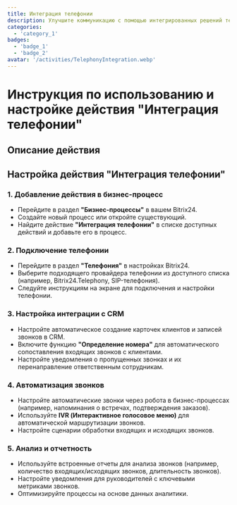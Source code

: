 ```yaml
---
title: Интеграция телефонии
description: Улучшите коммуникацию с помощью интегрированных решений телефонии.
categories: 
  - 'category_1'
badges:
  - 'badge_1'
  - 'badge_2'
avatar: '/activities/TelephonyIntegration.webp'
---
```


# Инструкция по использованию и настройке действия "Интеграция телефонии"

## Описание действия

## **Настройка действия "Интеграция телефонии"**

### 1. Добавление действия в бизнес-процесс
- Перейдите в раздел **"Бизнес-процессы"** в вашем Bitrix24.
- Создайте новый процесс или откройте существующий.
- Найдите действие **"Интеграция телефонии"** в списке доступных действий и добавьте его в процесс.

### 2. Подключение телефонии
- Перейдите в раздел **"Телефония"** в настройках Bitrix24.
- Выберите подходящего провайдера телефонии из доступного списка (например, Bitrix24.Telephony, SIP-телефония).
- Следуйте инструкциям на экране для подключения и настройки телефонии.

### 3. Настройка интеграции с CRM
- Настройте автоматическое создание карточек клиентов и записей звонков в CRM.
- Включите функцию **"Определение номера"** для автоматического сопоставления входящих звонков с клиентами.
- Настройте уведомления о пропущенных звонках и их перенаправление ответственным сотрудникам.

### 4. Автоматизация звонков
- Настройте автоматические звонки через робота в бизнес-процессах (например, напоминания о встречах, подтверждения заказов).
- Используйте **IVR (Интерактивное голосовое меню)** для автоматической маршрутизации звонков.
- Настройте сценарии обработки входящих и исходящих звонков.

### 5. Анализ и отчетность
- Используйте встроенные отчеты для анализа звонков (например, количество входящих/исходящих звонков, длительность звонков).
- Настройте уведомления для руководителей с ключевыми метриками звонков.
- Оптимизируйте процессы на основе данных аналитики.